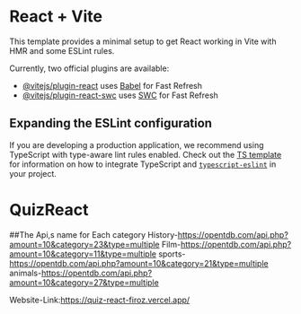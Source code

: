 # React + Vite

This template provides a minimal setup to get React working in Vite with HMR and some ESLint rules.

Currently, two official plugins are available:

- [@vitejs/plugin-react](https://github.com/vitejs/vite-plugin-react/blob/main/packages/plugin-react) uses [Babel](https://babeljs.io/) for Fast Refresh
- [@vitejs/plugin-react-swc](https://github.com/vitejs/vite-plugin-react/blob/main/packages/plugin-react-swc) uses [SWC](https://swc.rs/) for Fast Refresh

## Expanding the ESLint configuration

If you are developing a production application, we recommend using TypeScript with type-aware lint rules enabled. Check out the [TS template](https://github.com/vitejs/vite/tree/main/packages/create-vite/template-react-ts) for information on how to integrate TypeScript and [`typescript-eslint`](https://typescript-eslint.io) in your project.
# QuizReact

##The
 Api,s name for Each category
 History-https://opentdb.com/api.php?amount=10&category=23&type=multiple
 Film-https://opentdb.com/api.php?amount=10&category=11&type=multiple
 sports-https://opentdb.com/api.php?amount=10&category=21&type=multiple
 animals-https://opentdb.com/api.php?amount=10&category=27&type=multiple
 
 Website-Link:https://quiz-react-firoz.vercel.app/